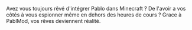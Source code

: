 Avez vous toujours rêvé d'intégrer Pablo dans Minecraft ? De l'avoir a vos côtés à vous espionner même en dehors des
heures de cours ? Grace à PablMod, vos rêves deviennent réalité.
